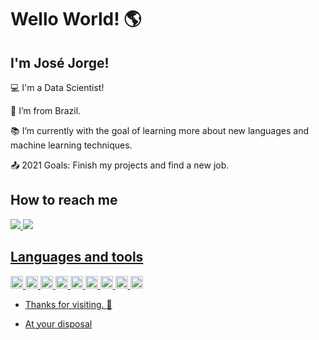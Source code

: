 # Wello World! :earth_americas:

 ## I'm José Jorge!

 

:computer: I'm a Data Scientist!

:house_with_garden: I’m from Brazil.

:books: I’m currently with the goal of learning more about new languages and machine learning techniques.

:outbox_tray: 2021 Goals: Finish my projects and find a new job.

 

## How to reach me 

<a href="https://www.linkedin.com/in/jos%C3%A9-couto-9a5303177//">
    <img src="https://img.shields.io/badge/linkedin-%230077B5.svg?&style=for-the-badge&logo=linkedin&logoColor=white" />

<a href="https://www.linkedin.com/in/jos%C3%A9-couto-9a5303177//">
    <img src="https://img.shields.io/badge/GitHub-100000?style=for-the-badge&logo=github&logoColor=white" />
 

## Languages and tools

<code><img height="20" src= "https://img.shields.io/badge/Python-FFD43B?style=for-the-badge&logo=python&logoColor=darkgreen"></code>
<code><img height="20" src= "https://img.shields.io/badge/R-276DC3?style=for-the-badge&logo=r&logoColor=white"></code>
<code><img height="20" src= "https://img.shields.io/badge/MySQL-00000F?style=for-the-badge&logo=mysql&logoColor=white"></code>
<code><img height="20" src= "https://img.shields.io/badge/Numpy-777BB4?style=for-the-badge&logo=numpy&logoColor=white"></code>
<code><img height="20" src= "https://img.shields.io/badge/Pandas-2C2D72?style=for-the-badge&logo=pandas&logoColor=white"></code>
<code><img height="20" src= "https://img.shields.io/badge/Jupyter-F37626.svg?&style=for-the-badge&logo=Jupyter&logoColor=white"></code>
<code><img height="20" src= "https://img.shields.io/badge/PowerBI-F2C811?style=for-the-badge&logo=Power%20BI&logoColor=white"></code>
<code><img height="20" src= "https://img.shields.io/badge/Microsoft_Office-D83B01?style=for-the-badge&logo=microsoft-office&logoColor=white"></code>
<code><img height="20" src= "https://img.shields.io/badge/Visual_Studio_Code-0078D4?style=for-the-badge&logo=visual%20studio%20code&logoColor=white"></code>







- Thanks for visiting. :wave:

- At your disposal 
